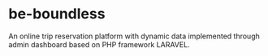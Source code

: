 # be-boundless
An online trip reservation platform with dynamic data implemented through admin dashboard based on PHP framework LARAVEL.
